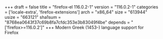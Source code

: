 +++
draft = false
title = "firefox-el 116.0.2-1"
version = "116.0.2-1"
categories = ['locale-extra', 'firefox-extensions']
arch = "x86_64"
size = "613944"
usize = "663121"
sha1sum = "8768ea0643f37c69b8fa7cfdc353e3b83049f4be"
depends = "['firefox>=116.0.2']"
+++
Modern Greek (1453-) language support for Firefox